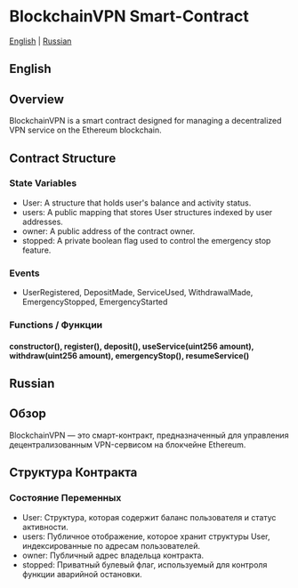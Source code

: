 # BlockchainVPN Smart-Contract

[English](#english) | [Russian](#russian)

## English

## Overview

BlockchainVPN is a smart contract designed for managing a decentralized VPN service on the Ethereum blockchain.

## Contract Structure

### State Variables

- User: A structure that holds user's balance and activity status.
- users: A public mapping that stores User structures indexed by user addresses.
- owner: A public address of the contract owner.
- stopped: A private boolean flag used to control the emergency stop feature.

### Events

- UserRegistered, DepositMade, ServiceUsed, WithdrawalMade, EmergencyStopped, EmergencyStarted

### Functions / Функции

#### constructor(), register(), deposit(), useService(uint256 amount), withdraw(uint256 amount), emergencyStop(), resumeService()

## Russian

## Обзор

BlockchainVPN — это смарт-контракт, предназначенный для управления децентрализованным VPN-сервисом на блокчейне Ethereum.

## Структура Контракта

### Состояние Переменных

- User: Структура, которая содержит баланс пользователя и статус активности.
- users: Публичное отображение, которое хранит структуры User, индексированные по адресам пользователей.
- owner: Публичный адрес владельца контракта.
- stopped: Приватный булевый флаг, используемый для контроля функции аварийной остановки.
